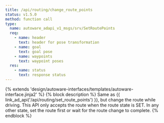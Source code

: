 ```yaml
---
title: /api/routing/change_route_points
status: v1.5.0
method: function call
type:
  name: autoware_adapi_v1_msgs/srv/SetRoutePoints
  req:
    - name: header
      text: header for pose transformation
    - name: goal
      text: goal pose
    - name: waypoints
      text: waypoint poses
  res:
    - name: status
      text: response status
---
```


{% extends 'design/autoware-interfaces/templates/autoware-interface.jinja2' %}
{% block description %}
Same as {{ link_ad_api('/api/routing/set_route_points') }}, but change the route while driving.
This API only accepts the route when the route state is SET.
In any other state, set the route first or wait for the route change to complete.
{% endblock %}
